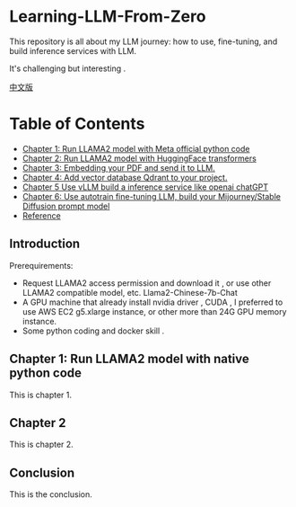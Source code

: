 # Learning-LLM-From-Zero
This repository is all about my LLM journey: how to use, fine-tuning, and build inference services with LLM.

It's challenging but interesting .

[中文版](./README.zh_CN.md)

# Table of Contents

- [Chapter 1:  Run LLAMA2 model  with Meta official python code](./en_US/chapter1.md)
- [Chapter 2: Run LLAMA2 model with HuggingFace transformers](./en_US/chapter2.md)
- [Chapter 3:  Embedding your PDF and send it to LLM.](./en_US/chapter-3.md)
- [Chapter 4:  Add vector database Qdrant to your project.](#chapter-4)
- [Chapter 5  Use vLLM build a inference service like openai chatGPT](#chapter-4)
- [Chapter 6:  Use autotrain fine-tuning LLM, build your Mijourney/Stable Diffusion prompt model](#chapter-4)
- [Reference](#Reference)

## Introduction

Prerequirements:

* Request LLAMA2 access permission and download it , or use other LLAMA2 compatible model, etc. Llama2-Chinese-7b-Chat
* A GPU machine that already install nvidia driver , CUDA ,  I preferred to use AWS EC2 g5.xlarge instance, or other more than 24G GPU memory instance.
* Some python coding and docker skill .



## Chapter 1: Run LLAMA2 model with native python code

This is chapter 1.

## Chapter 2

This is chapter 2.

## Conclusion

This is the conclusion.
